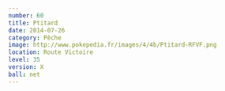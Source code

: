 ```yaml
---
number: 60
title: Ptitard
date: 2014-07-26
category: Pêche
image: http://www.pokepedia.fr/images/4/4b/Ptitard-RFVF.png
location: Route Victoire
level: 35
version: X
ball: net
---
```

